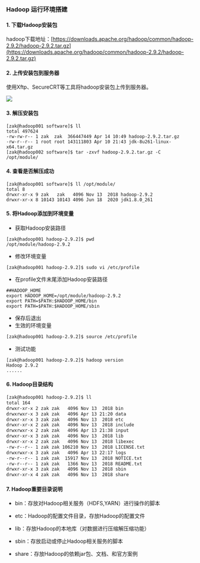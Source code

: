 ### Hadoop 运行环境搭建

#### 1. 下载Hadoop安装包

hadoop下载地址：[https://downloads.apache.org/hadoop/common/hadoop-2.9.2/hadoop-2.9.2.tar.gz](https://downloads.apache.org/hadoop/common/hadoop-2.9.2/hadoop-2.9.2.tar.gz)

#### 2. 上传安装包到服务器

使用Xftp、SecureCRT等工具将hadoop安装包上传到服务器。

![](./images/202104_01/1.png)

#### 3. 解压安装包

```shell
[zak@hadoop001 software]$ ll
total 497624
-rw-rw-r-- 1 zak  zak  366447449 Apr 14 10:49 hadoop-2.9.2.tar.gz
-rw-r--r-- 1 root root 143111803 Apr 10 21:43 jdk-8u261-linux-x64.tar.gz
[zak@hadoop002 software]$ tar -zxvf hadoop-2.9.2.tar.gz -C /opt/module/
```

#### 4. 查看是否解压成功

```shell
[zak@hadoop001 software]$ ll /opt/module/
total 8
drwxr-xr-x 9 zak   zak   4096 Nov 13  2018 hadoop-2.9.2
drwxr-xr-x 8 10143 10143 4096 Jun 18  2020 jdk1.8.0_261
```

#### 5. 将Hadoop添加到环境变量

- 获取Hadoop安装路径

```shell
[zak@hadoop001 hadoop-2.9.2]$ pwd
/opt/module/hadoop-2.9.2
```

- 修改环境变量

```
[zak@hadoop001 hadoop-2.9.2]$ sudo vi /etc/profile
```

- 在profile文件末尾添加Hadoop安装路径

```
##HADOOP_HOME
export HADOOP_HOME=/opt/module/hadoop-2.9.2
export PATH=$PATH:$HADOOP_HOME/bin
export PATH=$PATH:$HADOOP_HOME/sbin
```

- 保存后退出
- 生效的环境变量

```sh
[zak@hadoop001 hadoop-2.9.2]$ source /etc/profile
```

- 测试功能

```shell
[zak@hadoop001 hadoop-2.9.2]$ hadoop version
Hadoop 2.9.2
......
```

#### 6. Hadoop目录结构

```sh
[zak@hadoop001 hadoop-2.9.2]$ ll
total 164
drwxr-xr-x 2 zak zak   4096 Nov 13  2018 bin
drwxrwxr-x 3 zak zak   4096 Apr 13 21:20 data
drwxr-xr-x 3 zak zak   4096 Nov 13  2018 etc
drwxr-xr-x 2 zak zak   4096 Nov 13  2018 include
drwxrwxr-x 2 zak zak   4096 Apr 13 21:38 input
drwxr-xr-x 3 zak zak   4096 Nov 13  2018 lib
drwxr-xr-x 2 zak zak   4096 Nov 13  2018 libexec
-rw-r--r-- 1 zak zak 106210 Nov 13  2018 LICENSE.txt
drwxrwxr-x 3 zak zak   4096 Apr 13 22:17 logs
-rw-r--r-- 1 zak zak  15917 Nov 13  2018 NOTICE.txt
-rw-r--r-- 1 zak zak   1366 Nov 13  2018 README.txt
drwxr-xr-x 3 zak zak   4096 Nov 13  2018 sbin
drwxr-xr-x 4 zak zak   4096 Nov 13  2018 share
```

#### 7. Hadoop重要目录说明

- bin：存放对Hadoop相关服务（HDFS,YARN）进行操作的脚本

- etc：Hadoop的配置文件目录，存放Hadoop的配置文件

- lib：存放Hadoop的本地库（对数据进行压缩解压缩功能）

- sbin：存放启动或停止Hadoop相关服务的脚本

- share：存放Hadoop的依赖jar包、文档、和官方案例